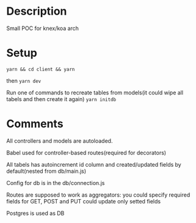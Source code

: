 # Description

Small POC for knex/koa arch

# Setup

`yarn && cd client && yarn`

then
`yarn dev`

Run one of commands to recreate tables from models(it could wipe all tabels and then create it again)
`yarn initdb`

# Comments

All controllers and models are autoloaded.

Babel used for controller-based routes(required for decorators)

All tabels has autoincrement id column and created/updated fields by default(nested from db/main.js)

Config for db is in the db/connection.js

Routes are supposed to work as aggregators: you could specify required fields for GET, POST and PUT could update only setted fields

Postgres is used as DB
